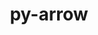 ---
title: "py-arrow"
layout: cache
categories: [package, develop]
meta: {"versions": ["1.2.3"], "compilers": ["gcc@=11.4.0", "gcc@=9.4.0", "oneapi@=2024.2.0"], "oss": ["ubuntu20.04", "ubuntu22.04"], "platforms": ["linux"], "targets": ["ppc64le", "x86_64_v3"], "stacks": ["e4s", "e4s-oneapi", "e4s-power", "root"], "num_specs": 3, "num_specs_by_stack": {"root": 3, "e4s": 1, "e4s-power": 1, "e4s-oneapi": 1}}
spec_details: [{"hash": "vjebwmobdpscvrmupg4a5mv55vgqogw3", "compiler": "gcc@=11.4.0", "versions": ["1.2.3"], "os": "ubuntu22.04", "platform": "linux", "target": "x86_64_v3", "variants": ["build_system=python_pip"], "stacks": ["root", "e4s"], "size": "-", "tarball": "https://binaries.spack.io/develop/build_cache/linux-ubuntu22.04-x86_64_v3/gcc-11.4.0/py-arrow-1.2.3/linux-ubuntu22.04-x86_64_v3-gcc-11.4.0-py-arrow-1.2.3-vjebwmobdpscvrmupg4a5mv55vgqogw3.spack"}, {"hash": "wogmgueesdbf5qnephownqkcwgzkple2", "compiler": "gcc@=9.4.0", "versions": ["1.2.3"], "os": "ubuntu20.04", "platform": "linux", "target": "ppc64le", "variants": ["build_system=python_pip"], "stacks": ["e4s-power", "root"], "size": "-", "tarball": "https://binaries.spack.io/develop/build_cache/linux-ubuntu20.04-ppc64le/gcc-9.4.0/py-arrow-1.2.3/linux-ubuntu20.04-ppc64le-gcc-9.4.0-py-arrow-1.2.3-wogmgueesdbf5qnephownqkcwgzkple2.spack"}, {"hash": "cyikgnkbhym7cajl5u3xwhyd3kuymytq", "compiler": "oneapi@=2024.2.0", "versions": ["1.2.3"], "os": "ubuntu22.04", "platform": "linux", "target": "x86_64_v3", "variants": ["build_system=python_pip"], "stacks": ["e4s-oneapi", "root"], "size": "-", "tarball": "https://binaries.spack.io/develop/build_cache/linux-ubuntu22.04-x86_64_v3/oneapi-2024.2.0/py-arrow-1.2.3/linux-ubuntu22.04-x86_64_v3-oneapi-2024.2.0-py-arrow-1.2.3-cyikgnkbhym7cajl5u3xwhyd3kuymytq.spack"}]
---